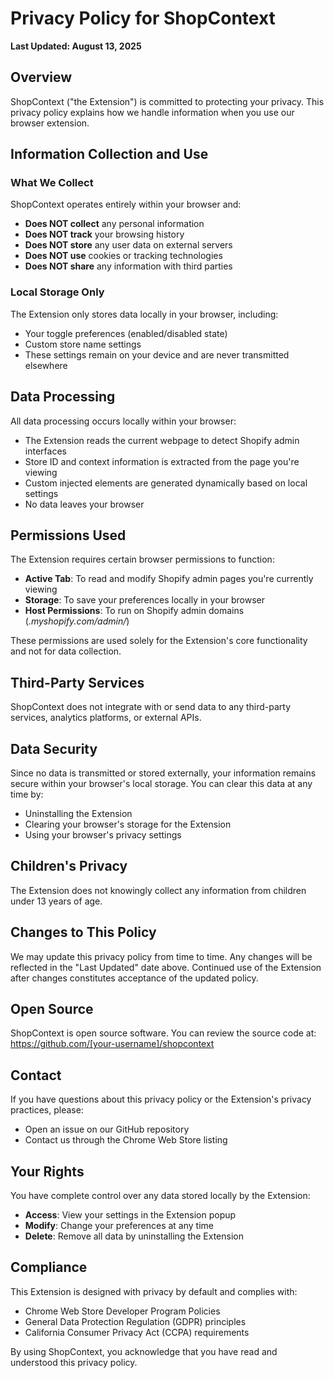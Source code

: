# Privacy Policy for ShopContext

**Last Updated: August 13, 2025**

## Overview

ShopContext ("the Extension") is committed to protecting your privacy. This privacy policy explains how we handle information when you use our browser extension.

## Information Collection and Use

### What We Collect

ShopContext operates entirely within your browser and:

- **Does NOT collect** any personal information
- **Does NOT track** your browsing history
- **Does NOT store** any user data on external servers
- **Does NOT use** cookies or tracking technologies
- **Does NOT share** any information with third parties

### Local Storage Only

The Extension only stores data locally in your browser, including:
- Your toggle preferences (enabled/disabled state)
- Custom store name settings
- These settings remain on your device and are never transmitted elsewhere

## Data Processing

All data processing occurs locally within your browser:
- The Extension reads the current webpage to detect Shopify admin interfaces
- Store ID and context information is extracted from the page you're viewing
- Custom injected elements are generated dynamically based on local settings
- No data leaves your browser

## Permissions Used

The Extension requires certain browser permissions to function:

- **Active Tab**: To read and modify Shopify admin pages you're currently viewing
- **Storage**: To save your preferences locally in your browser
- **Host Permissions**: To run on Shopify admin domains (*.myshopify.com/admin/*)

These permissions are used solely for the Extension's core functionality and not for data collection.

## Third-Party Services

ShopContext does not integrate with or send data to any third-party services, analytics platforms, or external APIs.

## Data Security

Since no data is transmitted or stored externally, your information remains secure within your browser's local storage. You can clear this data at any time by:
- Uninstalling the Extension
- Clearing your browser's storage for the Extension
- Using your browser's privacy settings

## Children's Privacy

The Extension does not knowingly collect any information from children under 13 years of age.

## Changes to This Policy

We may update this privacy policy from time to time. Any changes will be reflected in the "Last Updated" date above. Continued use of the Extension after changes constitutes acceptance of the updated policy.

## Open Source

ShopContext is open source software. You can review the source code at: https://github.com/[your-username]/shopcontext

## Contact

If you have questions about this privacy policy or the Extension's privacy practices, please:
- Open an issue on our GitHub repository
- Contact us through the Chrome Web Store listing

## Your Rights

You have complete control over any data stored locally by the Extension:
- **Access**: View your settings in the Extension popup
- **Modify**: Change your preferences at any time
- **Delete**: Remove all data by uninstalling the Extension

## Compliance

This Extension is designed with privacy by default and complies with:
- Chrome Web Store Developer Program Policies
- General Data Protection Regulation (GDPR) principles
- California Consumer Privacy Act (CCPA) requirements

By using ShopContext, you acknowledge that you have read and understood this privacy policy.